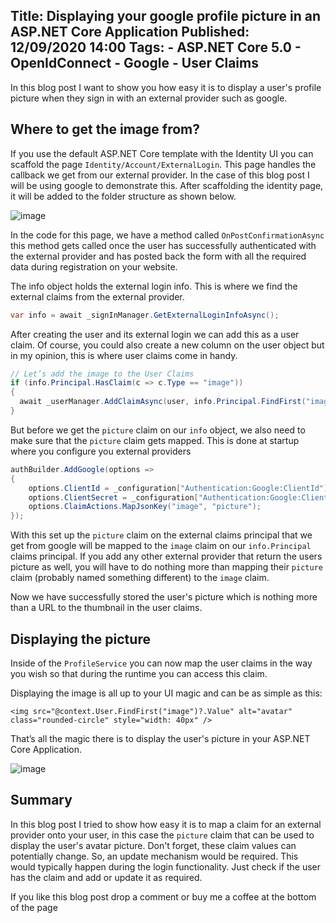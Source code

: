 Title: Displaying your google profile picture in an ASP.NET Core Application
Published: 12/09/2020 14:00
Tags: 
    - ASP.NET Core 5.0
    - OpenIdConnect
    - Google
    - User Claims
---
In this blog post I want to show you how easy it is to display a user's profile picture when they sign in with an external provider such as google. 

## Where to get the image from? 

If you use the default ASP.NET Core template with the Identity UI you can scaffold the page `Identity/Account/ExternalLogin`. This page handles the callback we get from our external provider. In the case of this blog post I will be using google to demonstrate this. After scaffolding the identity page, it will be added to the folder structure as shown below. 

![image](/posts/images/IdentityPages.PNG)

In the code for this page, we have a method called `OnPostConfirmationAsync` this method gets called once the user has successfully authenticated with the external provider and has posted back the form with all the required data during registration on your website. 

The info object holds the external login info. This is where we find the external claims from the external provider. 

```csharp 
var info = await _signInManager.GetExternalLoginInfoAsync(); 
``` 

After creating the user and its external login we can add this as a user claim. Of course, you could also create a new column on the user object but in my opinion, this is where user claims come in handy.  

```csharp 
// Let’s add the image to the User Claims 
if (info.Principal.HasClaim(c => c.Type == "image")) 
{ 
  await _userManager.AddClaimAsync(user, info.Principal.FindFirst("image")); 
} 
``` 

 But before we get the `picture` claim on our `info` object, we also need to make sure that the `picture` claim gets mapped. This is done at startup where you configure you external providers 

```csharp 
authBuilder.AddGoogle(options => 
{ 
    options.ClientId = _configuration["Authentication:Google:ClientId"]; 
    options.ClientSecret = _configuration["Authentication:Google:ClientSecret"]; 
    options.ClaimActions.MapJsonKey("image", "picture"); 
}); 

``` 

With this set up the `picture` claim on the external claims principal that we get from google will be mapped to the `image` claim on our `info.Principal` claims principal. If you add any other external provider that return the users picture as well, you will have to do nothing more than mapping their `picture` claim (probably named something different) to the `image` claim. 

Now we have successfully stored the user's picture which is nothing more than a URL to the thumbnail in the user claims. 

## Displaying the picture 

Inside of the `ProfileService` you can now map the user claims in the way you wish so that during the runtime you can access this claim. 

Displaying the image is all up to your UI magic and can be as simple as this:  

```razor
<img src="@context.User.FindFirst("image")?.Value" alt="avatar" class="rounded-circle" style="width: 40px" /> 
``` 

That’s all the magic there is to display the user's picture in your ASP.NET Core Application.

![image](/posts/images/ProfilePicture.PNG)

## Summary 

In this blog post I tried to show how easy it is to map a claim for an external provider onto your user, in this case the `picture` claim that can be used to display the user's avatar picture. Don't forget, these claim values can potentially change. So, an update mechanism would be required. This would typically happen during the login functionality. Just check if the user has the claim and add or update it as required. 

If you like this blog post drop a comment or buy me a coffee at the bottom of the page <i class="fa fa-coffee"></i>

